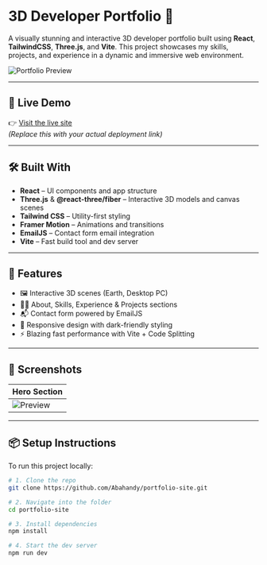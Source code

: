 # 3D Developer Portfolio 🚀

A visually stunning and interactive 3D developer portfolio built using **React**, **TailwindCSS**, **Three.js**, and **Vite**. This project showcases my skills, projects, and experience in a dynamic and immersive web environment.

![Portfolio Preview](https://imgur.com/BSbdRO8.png)

---

## 🚀 Live Demo

👉 [Visit the live site](https://your-portfolio-live-link.com)  
*(Replace this with your actual deployment link)*

---

## 🛠️ Built With

- **React** – UI components and app structure  
- **Three.js** & **@react-three/fiber** – Interactive 3D models and canvas scenes  
- **Tailwind CSS** – Utility-first styling  
- **Framer Motion** – Animations and transitions  
- **EmailJS** – Contact form email integration  
- **Vite** – Fast build tool and dev server  

---

## 📁 Features

- 🖼️ Interactive 3D scenes (Earth, Desktop PC)
- 🧑‍💻 About, Skills, Experience & Projects sections
- 📬 Contact form powered by EmailJS
- 🌙 Responsive design with dark-friendly styling
- ⚡ Blazing fast performance with Vite + Code Splitting

---

## 📸 Screenshots

| Hero Section |
|--------------|
| ![Preview](https://imgur.com/BSbdRO8.png) |

---

## 📦 Setup Instructions

To run this project locally:

```bash
# 1. Clone the repo
git clone https://github.com/Abahandy/portfolio-site.git

# 2. Navigate into the folder
cd portfolio-site

# 3. Install dependencies
npm install

# 4. Start the dev server
npm run dev
